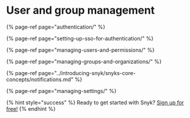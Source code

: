 # User and group management

{% page-ref page="authentication/" %}

{% page-ref page="setting-up-sso-for-authentication/" %}

{% page-ref page="managing-users-and-permissions/" %}

{% page-ref page="managing-groups-and-organizations/" %}

{% page-ref page="../introducing-snyk/snyks-core-concepts/notifications.md" %}

{% page-ref page="managing-settings/" %}



{% hint style="success" %}
Ready to get started with Snyk? [Sign up for free!](https://snyk.io/login?cta=sign-up&loc=footer&page=support_docs_page/)
{% endhint %}

